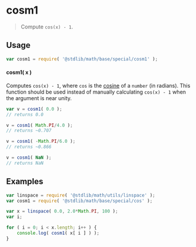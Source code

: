 # cosm1

> Compute `cos(x) - 1`.


<section class="usage">

## Usage

``` javascript
var cosm1 = require( '@stdlib/math/base/special/cosm1' );
```

#### cosm1( x )

Computes `cos(x) - 1`, where `cos` is the [cosine][cosine] of a `number` (in radians). This function should be used instead of manually calculating `cos(x) - 1` when the argument is near unity.

``` javascript
var v = cosm1( 0.0 );
// returns 0.0

v = cosm1( Math.PI/4.0 );
// returns ~0.707

v = cosm1( -Math.PI/6.0 );
// returns ~0.866

v = cosm1( NaN );
// returns NaN
```

</section>

<!-- /.usage -->


<section class="examples">

## Examples

``` javascript
var linspace = require( '@stdlib/math/utils/linspace' );
var cosm1 = require( '@stdlib/math/base/special/cos' );

var x = linspace( 0.0, 2.0*Math.PI, 100 );
var i;

for ( i = 0; i < x.length; i++ ) {
    console.log( cosm1( x[ i ] ) );
}
```

</section>

<!-- /.examples -->


<section class="links">

[cosine]: https://en.wikipedia.org/wiki/Cosine

</section>

<!-- /.links -->
